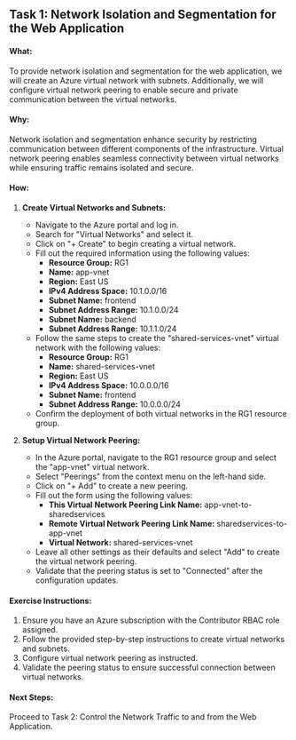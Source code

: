 ## Task 1: Network Isolation and Segmentation for the Web Application

#### What:
To provide network isolation and segmentation for the web application, we will create an Azure virtual network with subnets. Additionally, we will configure virtual network peering to enable secure and private communication between the virtual networks.

#### Why:
Network isolation and segmentation enhance security by restricting communication between different components of the infrastructure. Virtual network peering enables seamless connectivity between virtual networks while ensuring traffic remains isolated and secure.

#### How:

1. **Create Virtual Networks and Subnets:**
   - Navigate to the Azure portal and log in.
   - Search for "Virtual Networks" and select it.
   - Click on "+ Create" to begin creating a virtual network.
   - Fill out the required information using the following values:
     - **Resource Group:** RG1
     - **Name:** app-vnet
     - **Region:** East US
     - **IPv4 Address Space:** 10.1.0.0/16
     - **Subnet Name:** frontend
     - **Subnet Address Range:** 10.1.0.0/24
     - **Subnet Name:** backend
     - **Subnet Address Range:** 10.1.1.0/24
   - Follow the same steps to create the "shared-services-vnet" virtual network with the following values:
     - **Resource Group:** RG1
     - **Name:** shared-services-vnet
     - **Region:** East US
     - **IPv4 Address Space:** 10.0.0.0/16
     - **Subnet Name:** frontend
     - **Subnet Address Range:** 10.0.0.0/24
   - Confirm the deployment of both virtual networks in the RG1 resource group.

2. **Setup Virtual Network Peering:**
   - In the Azure portal, navigate to the RG1 resource group and select the "app-vnet" virtual network.
   - Select "Peerings" from the context menu on the left-hand side.
   - Click on "+ Add" to create a new peering.
   - Fill out the form using the following values:
     - **This Virtual Network Peering Link Name:** app-vnet-to-sharedservices
     - **Remote Virtual Network Peering Link Name:** sharedservices-to-app-vnet
     - **Virtual Network:** shared-services-vnet
   - Leave all other settings as their defaults and select "Add" to create the virtual network peering.
   - Validate that the peering status is set to "Connected" after the configuration updates.

#### Exercise Instructions:
1. Ensure you have an Azure subscription with the Contributor RBAC role assigned.
2. Follow the provided step-by-step instructions to create virtual networks and subnets.
3. Configure virtual network peering as instructed.
4. Validate the peering status to ensure successful connection between virtual networks.

#### Next Steps:
Proceed to Task 2: Control the Network Traffic to and from the Web Application.